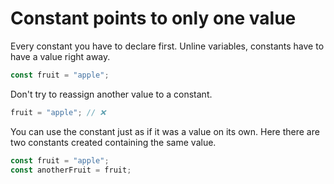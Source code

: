# Constant points to only one value

Every constant you have to declare first.
Unline variables, constants have to have a value right away.

```javascript
const fruit = "apple";
```

Don't try to reassign another value to a constant.

```javascript
fruit = "apple"; // ❌
```

You can use the constant just as if it was a value on its own.
Here there are two constants created containing the same value.

```javascript
const fruit = "apple";
const anotherFruit = fruit;
```

